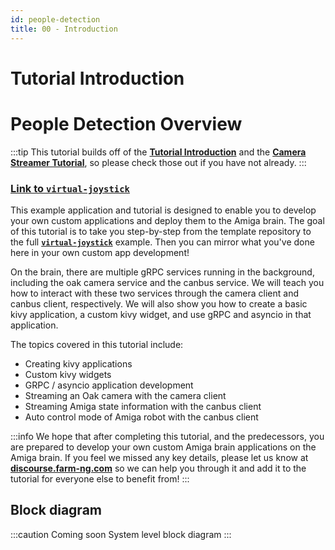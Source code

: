 ```yaml
---
id: people-detection
title: 00 - Introduction
---
```

# Tutorial Introduction

# People Detection Overview

:::tip
This tutorial builds off of the [**Tutorial Introduction**](/docs/tutorials/introduction/tutorial-introduction) and the [**Camera Streamer Tutorial**](/docs/tutorials/camera_streamer/camera-streamer-overview), so please check those out if you have not already.
:::

### [Link to `virtual-joystick`](https://github.com/farm-ng/virtual-joystick)

This example application and tutorial is designed to enable you to develop your own custom applications and deploy them to the Amiga brain.
The goal of this tutorial is to take you step-by-step from the template repository to the full [**`virtual-joystick`**](https://github.com/farm-ng/virtual-joystick) example.
Then you can mirror what you've done here in your own custom app development!

On the brain, there are multiple gRPC services running in the background, including the oak camera service and the canbus service.
We will teach you how to interact with these two services through the camera client and canbus client, respectively.
We will also show you how to create a basic kivy application, a custom kivy widget, and use gRPC and asyncio in that application.

The topics covered in this tutorial include:
- Creating kivy applications
- Custom kivy widgets
- GRPC / asyncio application development
- Streaming an Oak camera with the camera client
- Streaming Amiga state information with the canbus client
- Auto control mode of Amiga robot with the canbus client

:::info
We hope that after completing this tutorial, and the predecessors, you are prepared to develop your own custom Amiga brain applications on the Amiga brain.
If you feel we missed any key details, please let us know at [**discourse.farm-ng.com**](https://discourse.farm-ng.com/) so we can help you through it and add it to the tutorial for everyone else to benefit from!
:::


## Block diagram

:::caution Coming soon
System level block diagram
:::
